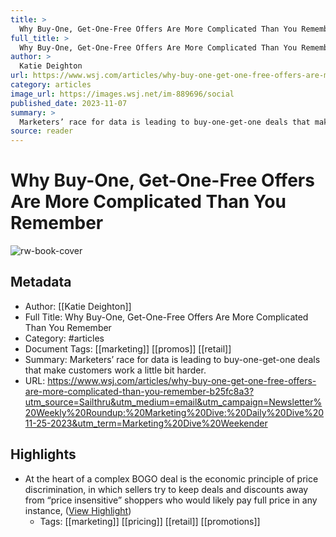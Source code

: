 ```yaml
---
title: >
  Why Buy-One, Get-One-Free Offers Are More Complicated Than You Remember
full_title: >
  Why Buy-One, Get-One-Free Offers Are More Complicated Than You Remember
author: >
  Katie Deighton
url: https://www.wsj.com/articles/why-buy-one-get-one-free-offers-are-more-complicated-than-you-remember-b25fc8a3?utm_source=Sailthru&utm_medium=email&utm_campaign=Newsletter%20Weekly%20Roundup:%20Marketing%20Dive:%20Daily%20Dive%2011-25-2023&utm_term=Marketing%20Dive%20Weekender
category: articles
image_url: https://images.wsj.net/im-889696/social
published_date: 2023-11-07
summary: >
  Marketers’ race for data is leading to buy-one-get-one deals that make customers work a little bit harder.
source: reader
---
```

# Why Buy-One, Get-One-Free Offers Are More Complicated Than You Remember

![rw-book-cover](https://images.wsj.net/im-889696/social)

## Metadata
- Author: [[Katie Deighton]]
- Full Title: Why Buy-One, Get-One-Free Offers Are More Complicated Than You Remember
- Category: #articles
- Document Tags: [[marketing]] [[promos]] [[retail]] 
- Summary: Marketers’ race for data is leading to buy-one-get-one deals that make customers work a little bit harder.
- URL: https://www.wsj.com/articles/why-buy-one-get-one-free-offers-are-more-complicated-than-you-remember-b25fc8a3?utm_source=Sailthru&utm_medium=email&utm_campaign=Newsletter%20Weekly%20Roundup:%20Marketing%20Dive:%20Daily%20Dive%2011-25-2023&utm_term=Marketing%20Dive%20Weekender

## Highlights
- At the heart of a complex BOGO deal is the economic principle of price discrimination, in which sellers try to keep deals and discounts away from “price insensitive” shoppers who would likely pay full price in any instance, ([View Highlight](https://read.readwise.io/read/01hgdwhddf20rrtgm2bc4mctj6))
    - Tags: [[marketing]] [[pricing]] [[retail]] [[promotions]] 


